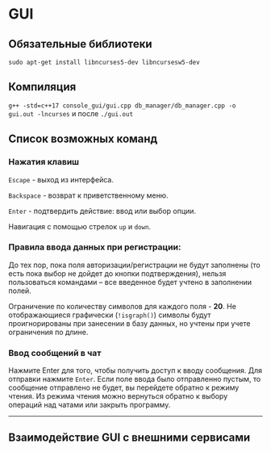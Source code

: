 # GUI

## Обязательные библиотеки

`sudo apt-get install libncurses5-dev libncursesw5-dev`

## Компиляция

`g++ -std=c++17 console_gui/gui.cpp db_manager/db_manager.cpp -o gui.out -lncurses` и после `./gui.out`

## Список возможных команд

### Нажатия клавиш

`Escape` - выход из интерфейса.

`Backspace` - возврат к приветственному меню.

`Enter` - подтвердить действие: ввод или выбор опции.

Навигация с помощью стрелок `up` и `down`.

### Правила ввода данных при регистрации:

До тех пор, пока поля авторизации/регистрации не будут заполнены (то есть пока выбор не дойдет до кнопки подтверждения), нельзя пользоваться командами – все введенное будет учтено в заполнении полей.

Ограничение по количеству символов для каждого поля - **20**. Не отображающиеся графически (`!isgraph()`) символы будут проигнорированы при занесении в базу данных, но учтены при учете ограничения по длине.

### Ввод сообщений в чат

Нажмите Enter для того, чтобы получить доступ к вводу сообщения. Для отправки нажмите `Enter`. Если поле ввода было отправленно пустым, то сообщение отправлено не будет, вы перейдете обратно к режиму чтения.
Из режима чтения можно вернуться обратно к выбору операций над чатами или закрыть программу.

---

## Взаимодействие GUI с внешними сервисами
